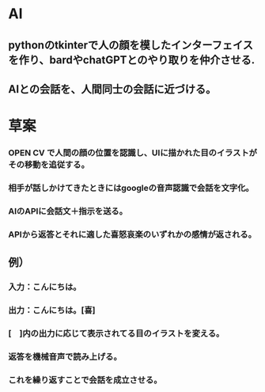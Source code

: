# AI
## pythonのtkinterで人の顔を模したインターフェイスを作り、bardやchatGPTとのやり取りを仲介させる.
## AIとの会話を、人間同士の会話に近づける。

# 草案
### OPEN CV で人間の顔の位置を認識し、UIに描かれた目のイラストがその移動を追従する。
### 相手が話しかけてきたときにはgoogleの音声認識で会話を文字化。
### AIのAPIに会話文＋指示を送る。
### APIから返答とそれに適した喜怒哀楽のいずれかの感情が返される。
## 例）
### 入力：こんにちは。
### 出力：こんにちは。[喜]

### [　]内の出力に応じて表示されてる目のイラストを変える。
### 返答を機械音声で読み上げる。

### これを繰り返すことで会話を成立させる。

